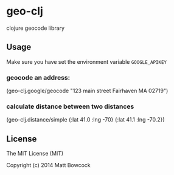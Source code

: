 # geo-clj

clojure geocode library

## Usage

Make sure you have set the environment variable `GOOGLE_APIKEY` 

### geocode an address:
(geo-clj.google/geocode "123 main street Fairhaven MA 02719")

### calculate distance between two distances
(geo-clj.distance/simple {:lat 41.0 :lng -70} {:lat 41.1 :lng -70.2})

## License

The MIT License (MIT)

Copyright (c) 2014 Matt Bowcock
